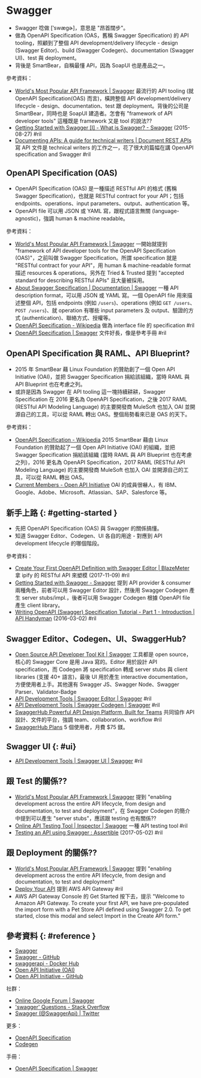 # Swagger

  - Swagger 唸做 [‵swæɡɚ]，意思是 "昂首闊步"。
  - 做為 OpenAPI Specification (OAS，舊稱 Swagger Specification) 的 API tooling，照顧到了整個 API development/delivery lifecycle - design (Swagger Editor)、build (Swagger Codegen)、documentation (Swagger UI)、test 與 deployment。
  - 背後是 SmartBear，自稱最懂 API，因為 SoapUI 也是產品之一。

參考資料：

  - [World's Most Popular API Framework \| Swagger](https://swagger.io/) 最流行的 API tooling (就 OpenAPI Specification(OAS) 而言)，橫跨整個 API development/delivery lifecycle - design、documentation、test 跟 deployment。背後的公司是 SmartBear，同時也是 SoapUI 建造者。怎會有 "framework of API developer tools" 這種既是 framework 又是 tool 的說法??
  - [Getting Started with Swagger \[I\] \- What is Swagger? \- Swagger](https://swagger.io/blog/getting-started-with-swagger-i-what-is-swagger/) (2015-08-27) #ril
  - [Documenting APIs: A guide for technical writers \| Document REST APIs](http://idratherbewriting.com/learnapidoc/) 寫 API 文件是 technical writers 的工作之一，花了很大的篇幅在講 OpenAPI specification and Swagger #ril

## OpenAPI Specification (OAS)

  - OpenAPI Specification (OAS) 是一種描述 RESTful API 的格式 (舊稱 Swagger Specification)，也就是 RESTful contract for your API；包括 endpoints、operations、input parameters、output、authentication 等。
  - OpenAPI file 可以用 JSON 或 YAML 寫，跟程式語言無關 (language-agnostic)，強調 human & machine readable。

參考資料：

  - [World's Most Popular API Framework \| Swagger](https://swagger.io/) 一開始就提到 "framework of API developer tools for the OpenAPI Specification (OAS)"，之前叫做 Swagger Specification。所謂 specification 就是 "RESTful contract for your API"，用 human & machine-readable format 描述 resources & operations。另外在 Tried & Trusted 提到 "accepted standard for describing RESTful APIs" 且大量被採用。
  - [About Swagger Specification \| Documentation \| Swagger](https://swagger.io/docs/specification/about/) 一種 API description format，可以用 JSON 或 YAML 寫。一個 OpenAPI file 用來描述整個 API，包括 endpoints (例如 `/users`)、operations (例如 `GET /users`、`POST /users`)、就 operation 有哪些 input parameters 及 output、驗證的方式 (authentication)、聯絡方式、授權等。
  - [OpenAPI Specification \- Wikipedia](https://en.wikipedia.org/wiki/OpenAPI_Specification) 做為 interface file 的 specification #ril
  - [OpenAPI Specification \| Swagger](https://swagger.io/specification/) 文件好長，像是參考手冊 #ril

## OpenAPI Specification 與 RAML、API Blueprint?

  - 2015 年 SmartBear 藉 Linux Foundation 的贊助創了一個 Open API Initiative (OAI)，並把 Swagger Specification 捐給該組織，當時 RAML 與 API Blueprint 也在考慮之列。
  - 或許是因為 Swagger 在 API tooling 這一塊持續耕耕，Swagger Specification 在 2016 更名為 OpenAPI Specification，之後 2017 RAML (RESTful API Modeling Language) 的主要開發商 MuleSoft 也加入 OAI 並開源自己的工具，可以從 RAML 轉出 OAS。整個局勢看來已是 OAS 的天下。 

參考資料：

  - [OpenAPI Specification \- Wikipedia](https://en.wikipedia.org/wiki/OpenAPI_Specification) 2015 SmartBear 藉由 Linux Foundation 的贊助起了一個 Open API Initiative (OAI) 的組織，並把 Swagger Specification 捐給該組織 (當時 RAML 與 API Blueprint 也在考慮之列)，2016 更名為 OpenAPI Specification，2017 RAML (RESTful API Modeling Language) 的主要開發商 MuleSoft 也加入 OAI 並開源自己的工具，可以從 RAML 轉出 OAS。
  - [Current Members \- Open API Initiative](https://www.openapis.org/membership/members) OAI 的成員很嚇人，有 IBM、Google、Adobe、Microsoft、Atlassian、SAP、Salesforce 等。

## 新手上路 {: #getting-started }

  - 先把 OpenAPI Specification (OAS) 與 Swagger 的關係搞懂。
  - 知道 Swagger Editor、Codegen、UI 各自的用途 - 對應到 API development lifecycle 的哪個階段。

參考資料：

  - [Create Your First OpenAPI Definition with Swagger Editor \| BlazeMeter](https://www.blazemeter.com/blog/create-your-first-openapi-definition-with-swagger-editor) 拿 ipify 的 RESTful API 來塑模 (2017-11-09) #ril
  - [Getting Started with Swagger \- Swagger](https://swagger.io/getting-started/) 提到 API provider & consumer 兩種角色，前者可以用 Swagger Editor 設計，然後用 Swagger Codegen 產生 server stubs/impl.，後者可以用 Swagger Codegen 根據 OpenAPI file 產生 client library。
  - [Writing OpenAPI \(Swagger\) Specification Tutorial \- Part 1 \- Introduction \| API Handyman](https://apihandyman.io/writing-openapi-swagger-specification-tutorial-part-1-introduction/) (2016-03-02) #ril

## Swagger Editor、Codegen、UI、SwaggerHub?

  - [Open Source API Developer Tool Kit \| Swagger](https://swagger.io/tools/) 工具都是 open source，核心的 Swagger Core 是用 Java 寫的。Editor 用於設計 API specification，而 Codegen 將 specification 轉成 server stubs 與 client libraries (支援 40+ 語言)，最後 UI 用於產生 interactive documentation，方便使用者上手。其他還有 Swagger JS、Swagger Node、Swagger Parser、Validator-Badge
  - [API Development Tools \| Swagger Editor \| Swagger](https://swagger.io/swagger-editor/) #ril
  - [API Development Tools \| Swagger Codegen \| Swagger](https://swagger.io/swagger-codegen/) #ril
  - [SwaggerHub Powerful API Design Platform, Built for Teams](https://swaggerhub.com/) 共同協作 API 設計、文件的平台，強調 team、collaboration、workflow #ril
  - [SwaggerHub Plans](https://swaggerhub.com/pricing/) 5 個使用者，月費 $75 鎂。

## Swagger UI {: #ui}

  - [API Development Tools \| Swagger UI \| Swagger](https://swagger.io/swagger-ui/) #ril

## 跟 Test 的關係??

  - [World's Most Popular API Framework \| Swagger](https://swagger.io/) 提到 "enabling development across the entire API lifecycle, from design and documentation, to test and deployment"，在 Swagger Codegen 的簡介中提到可以產生 "server stubs"，應該跟 testing 也有關係??
  - [Online API Testing Tool \| Inspector \| Swagger](https://swagger.io/swagger-inspector/) 一種 API testing tool #ril
  - [Testing an API using Swagger : Assertible](https://assertible.com/blog/testing-an-api-using-swagger) (2017-05-02) #ril

## 跟 Deployment 的關係??

  - [World's Most Popular API Framework \| Swagger](https://swagger.io/) 提到 "enabling development across the entire API lifecycle, from design and documentation, to test and deployment"
  - [Deploy Your API](https://swaggerhub.com/api-deployment/) 提到 AWS API Gateway #ril
  - AWS API Gateway Console 的 Get Started 按下去，提示 "Welcome to Amazon API Gateway. To create your first API, we have pre-populated the import form with a Pet Store API defined using Swagger 2.0. To get started, close this modal and select Import in the Create API form."

## 參考資料 {: #reference }

  - [Swagger](https://swagger.io/)
  - [Swagger - GitHub](https://github.com/swagger-api)
  - [swaggerapi - Docker Hub](https://hub.docker.com/u/swaggerapi/)
  - [Open API Initiative (OAI)](https://www.openapis.org/)
  - [Open API Initiative - GitHub](https://github.com/oai)

社群：

  - [Online Google Forum | Swagger](https://swagger.io/forum/)
  - ['swagger' Questions - Stack Overflow](https://stackoverflow.com/questions/tagged/swagger)
  - [Swagger (@SwaggerApi) | Twitter](https://twitter.com/@SwaggerApi)

更多：

  - [OpenAPI Specification](swagger-spec.md)
  - [Codegen](swagger-codegen.md)

手冊：

  - [OpenAPI Specification | Swagger](https://swagger.io/specification/)
